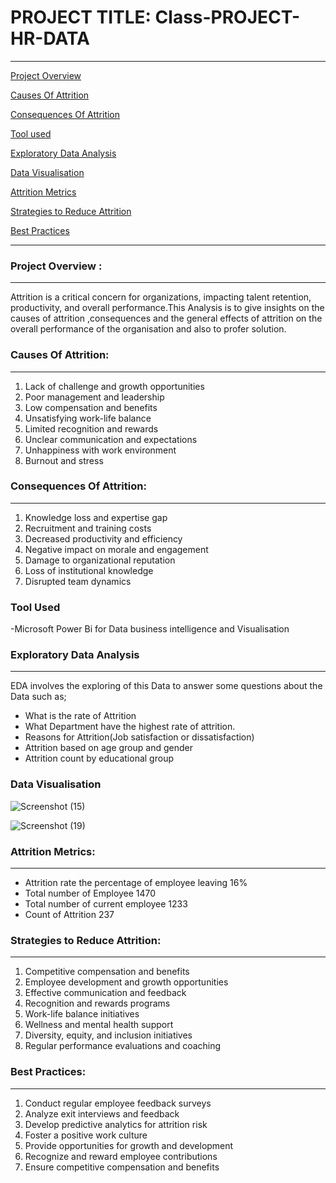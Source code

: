 # PROJECT TITLE:  Class-PROJECT-HR-DATA
---
[Project Overview](#project-overview)

[Causes Of Attrition](#causes-of-attrition)

[Consequences Of Attrition](#consequences-of-attrition)

[Tool used](#tool-used)

[Exploratory Data Analysis](exploratory-data-analysis)

[Data Visualisation](#data-visualisation)

[Attrition Metrics](#attrition-metrics)

[Strategies to Reduce Attrition](#strategies-to-reduce-attrition)

[Best Practices](#best-practices)

---
### Project Overview : 
---
Attrition is a critical concern for organizations, impacting talent retention, productivity, and overall performance.This Analysis is to give insights on the causes of attrition ,consequences and the general effects of attrition on the overall performance of the organisation and also to profer solution.

### Causes Of Attrition:
---
1. Lack of challenge and growth opportunities
2. Poor management and leadership
3. Low compensation and benefits
4. Unsatisfying work-life balance
5. Limited recognition and rewards
6. Unclear communication and expectations
7. Unhappiness with work environment
8. Burnout and stress

### Consequences Of Attrition:
---
1. Knowledge loss and expertise gap
2. Recruitment and training costs
3. Decreased productivity and efficiency
4. Negative impact on morale and engagement
5. Damage to organizational reputation
6. Loss of institutional knowledge
7. Disrupted team dynamics

###  Tool Used

-Microsoft Power Bi  for Data business  intelligence and Visualisation

### Exploratory Data Analysis
---
  EDA involves the exploring of this Data to answer some questions about the Data such as;
- What is the rate of Attrition
- What Department have the highest rate of attrition.
- Reasons for Attrition(Job satisfaction or dissatisfaction)
- Attrition based on age group and gender
- Attrition count by educational group

### Data Visualisation
![Screenshot (15)](https://github.com/user-attachments/assets/a298b456-c060-4878-9063-1d6611db406c)




![Screenshot (19)](https://github.com/user-attachments/assets/a6ec3818-f949-4586-af87-b02fb045281c)

  
### Attrition Metrics:
---

- Attrition rate the percentage of employee leaving 16%
- Total number of Employee 1470
- Total number of current employee 1233
- Count of Attrition 237
  

### Strategies to Reduce Attrition:
---
1. Competitive compensation and benefits
2. Employee development and growth opportunities
3. Effective communication and feedback
4. Recognition and rewards programs
5. Work-life balance initiatives
6. Wellness and mental health support
7. Diversity, equity, and inclusion initiatives
8. Regular performance evaluations and coaching

### Best Practices:
---
1. Conduct regular employee feedback surveys
2. Analyze exit interviews and feedback
3. Develop predictive analytics for attrition risk
4. Foster a positive work culture
5. Provide opportunities for growth and development
6. Recognize and reward employee contributions
7. Ensure competitive compensation and benefits


